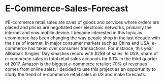 # E-Commerce-Sales-Forecast
#E-commerce retail sales are sales of goods and services where orders are placed and prices are negotiated over electronic networks, primarily the internet and now mobile device. I became interested in this topic as ecommerce has been changing the way people shop in the last decade with the rise of internet. In major consumer markets such as China and USA, e-commerce has taken over consumer transactions. For instance, this year Alibaba’s Singles’ Day smashes record with $25B of sales. In USA, share of e-commerce sales in total retail sales accounts for 9.1% in the third quarter of 2017. Amazon is the biggest e-commerce retailer; 70% of revenues comes from online sales. I decided to use this project as an opportunity to study the trend of e-commerce retail sales in US and make forecasts.
